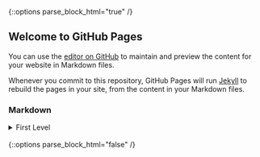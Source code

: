 {::options parse_block_html="true" /}
## Welcome to GitHub Pages

You can use the [editor on GitHub](https://github.com/StephPaz/Personal/edit/gh-pages/index.md) to maintain and preview the content for your website in Markdown files.

Whenever you commit to this repository, GitHub Pages will run [Jekyll](https://jekyllrb.com/) to rebuild the pages in your site, from the content in your Markdown files.

### Markdown
<details>
  <summary>
    First Level
  </summary>
<br/>
  
Markdown is a lightweight and easy-to-use syntax for styling your writing. It includes conventions for

```markdown
Syntax highlighted code block

# Header 1
## Header 2
### Header 3

- Bulleted
- List

1. Numbered
2. List

**Bold** and _Italic_ and `Code` text

[Link](url) and ![Image](src)
```

For more details see [GitHub Flavored Markdown](https://guides.github.com/features/mastering-markdown/).

### Jekyll Themes
<details>
  <summary>
    Second Level
  </summary>
<br/>
Your Pages site will use the layout and styles from the Jekyll theme you have selected in your [repository settings](https://github.com/StephPaz/Personal/settings). The name of this theme is saved in the Jekyll `_config.yml` configuration file.

### Support or Contact

Having trouble with Pages? Check out our [documentation](https://docs.github.com/categories/github-pages-basics/) or [contact support](https://github.com/contact) and we’ll help you sort it out.
 </details> 
  </details> 
<br/>
{::options parse_block_html="false" /}
